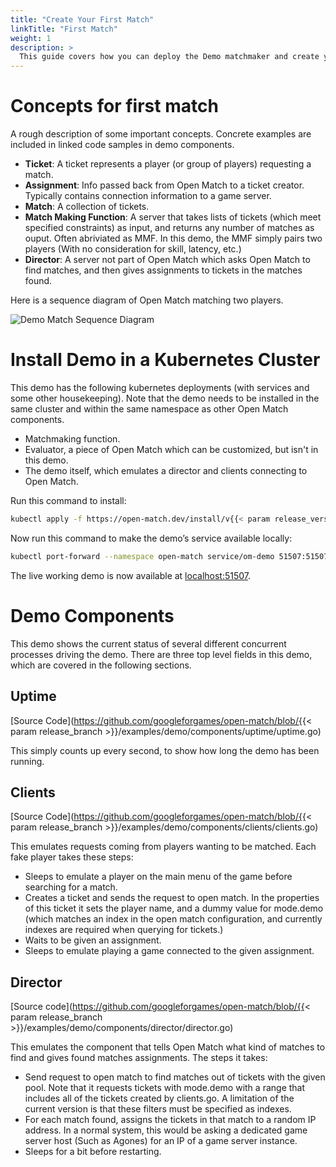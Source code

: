 ```yaml
---
title: "Create Your First Match"
linkTitle: "First Match"
weight: 1
description: >
  This guide covers how you can deploy the Demo matchmaker and create your first match.
---
```


# Concepts for first match

A rough description of some important concepts.  Concrete examples are
included in linked code samples in demo components.

- **Ticket**: A ticket represents a player (or group of players) requesting a
match.
- **Assignment**:  Info passed back from Open Match to a ticket creator.
Typically contains connection information to a game server.
- **Match**: A collection of tickets.
- **Match Making Function**: A server that takes lists of tickets (which meet
specified constraints) as input, and returns any number of matches as ouput.
Often abriviated as MMF.  In this demo, the MMF simply pairs two players (With
no consideration for skill, latency, etc.)
- **Director**: A server not part of Open Match which asks Open Match to find
matches, and then gives assignments to tickets in the matches found.

Here is a sequence diagram of Open Match matching two players.

![Demo Match Sequence Diagram](../../../images/demo-match-sequence.png)

# Install Demo in a Kubernetes Cluster

This demo has the following kubernetes deployments (with services and some other
housekeeping). Note that the demo needs to be installed in the same cluster and within the same namespace as other Open Match components.

- Matchmaking function.
- Evaluator, a piece of Open Match which can be customized, but isn't in this
demo.
- The demo itself, which emulates a director and clients connecting to
Open Match.

Run this command to install:
```bash
kubectl apply -f https://open-match.dev/install/v{{< param release_version >}}/yaml/02-open-match-demo.yaml --namespace open-match
```

Now run this command to make the demo’s service available locally:
```bash
kubectl port-forward --namespace open-match service/om-demo 51507:51507
```

The live working demo is now available at
[localhost:51507](http://localhost:51507).

# Demo Components

This demo shows the current status of several different concurrent processes
driving the demo. There are three top level fields in this demo, which are
covered in the following sections.

## Uptime
[Source Code](https://github.com/googleforgames/open-match/blob/{{< param release_branch >}}/examples/demo/components/uptime/uptime.go)

This simply counts up every second, to show how long the demo has been running.

## Clients
[Source Code](https://github.com/googleforgames/open-match/blob/{{< param release_branch >}}/examples/demo/components/clients/clients.go)

This emulates requests coming from players wanting to be matched. Each fake
player takes these steps:

- Sleeps to emulate a player on the main menu of the game before searching for a
match.
- Creates a ticket and sends the request to open match.  In the properties of
this ticket it sets the player name, and a dummy value for mode.demo (which
matches an index in the open match configuration, and currently indexes are
required when querying for tickets.)
- Waits to be given an assignment.
- Sleeps to emulate playing a game connected to the given assignment.

## Director
[Source code](https://github.com/googleforgames/open-match/blob/{{< param release_branch >}}/examples/demo/components/director/director.go)

This emulates the component that tells Open Match what kind of matches to find
and gives found matches assignments. The steps it takes:

- Send request to open match to find matches out of tickets with the given pool.
Note that it requests tickets with mode.demo with a range that includes all of
the tickets created by clients.go. A limitation of the current version is that
these filters must be specified as indexes.
- For each match found, assigns the tickets in that match to a random IP
address.  In a normal system, this would be asking a dedicated game server host
(Such as Agones) for an IP of a game server instance.  
- Sleeps for a bit before restarting.
